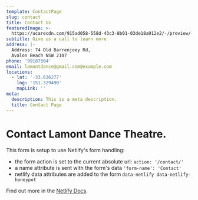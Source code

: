 ```yaml
---
template: ContactPage
slug: contact
title: Contact Us
featuredImage: >-
  https://ucarecdn.com/915ad058-558d-43c3-8b01-03de18a912e2/-/preview/-/enhance/85/
subtitle: Give us a call to learn more
address: |-
  Address: 74 Old Barrenjoey Rd,
  Avalon Beach NSW 2107
phone: '99187304'
email: lamontdance@gmail.com@example.com
locations:
  - lat: '-33.636277'
    lng: '151.329490'
    mapLink: ''
meta:
  description: This is a meta description.
  title: Contact Page
---
```

# Contact Lamont Dance Theatre.

This form is setup to use Netlify's form handling:

* the form action is set to the current absolute url: `action: '/contact/'`
* a name attribute is sent with the form's data `'form-name': 'Contact'`
* netlify data attributes are added to the form `data-netlify data-netlify-honeypot`

Find out more in the [Netlify Docs](https://www.netlify.com/docs/form-handling/).
